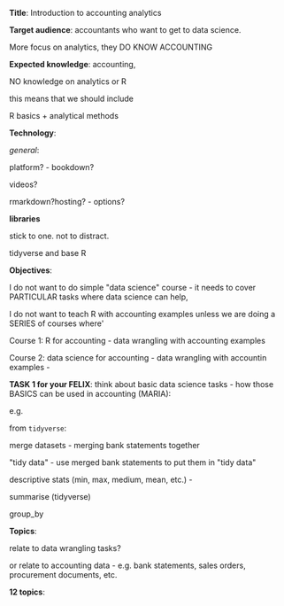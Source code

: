**Title**: Introduction to accounting analytics

**Target audience**: 
accountants who want to get to data science. 

More focus on analytics, they DO KNOW ACCOUNTING

**Expected knowledge**: accounting, 

NO knowledge on analytics or R


this means that we should include

R basics + analytical methods

**Technology**:

*general*:

platform? - bookdown?

videos?

rmarkdown?hosting? - options?

**libraries**

stick to one. not to distract. 

tidyverse and base R

**Objectives**:

I do not want to do simple "data science" course - it needs to cover PARTICULAR tasks where data science can help, 

I do not want to teach R with accounting examples unless we are doing a SERIES of courses where'

Course 1: R for accounting - data wrangling with accounting examples

Course 2: data science for accounting - data wrangling with accountin examples - 

**TASK 1 for your FELIX**: think about basic data science tasks - how those BASICS can be used in accounting (MARIA):

e.g. 

from `tidyverse`:

merge datasets - merging bank statements together

"tidy data" - use merged bank statements to put them in "tidy data" 

descriptive stats (min, max, medium, mean, etc.) - 

summarise (tidyverse)

group_by


**Topics**:

relate to data wrangling tasks?

or relate to accounting data - e.g. bank statements, sales orders, procurement documents, etc.

**12 topics**:


